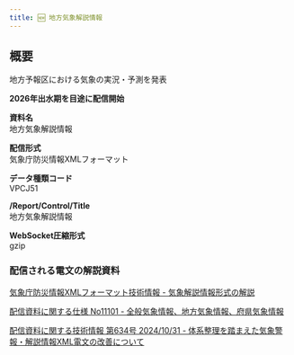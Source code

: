 ```yaml
---
title: 🆕 地方気象解説情報
---
```


## 概要
地方予報区における気象の実況・予測を発表

**2026年出水期を目途に配信開始**

**資料名** <br/>
地方気象解説情報
 
**配信形式** <br/>
気象庁防災情報XMLフォーマット

**データ種類コード** <br/>
VPCJ51

**/Report/Control/Title** <br/>
地方気象解説情報

**WebSocket圧縮形式** <br/>
gzip

### 配信される電文の解説資料
[気象庁防災情報XMLフォーマット技術情報 - 気象解説情報形式の解説](https://dmdata.jp/docs/jma/manual/0233-0234.pdf)


[配信資料に関する仕様 No11101 - 全般気象情報、地方気象情報、府県気象情報](https://www.data.jma.go.jp/suishin/shiyou/pdf/no11101)


[配信資料に関する技術情報 第634号 2024/10/31 - 体系整理を踏まえた気象警報・解説情報XML電文の改善について](https://dmdata.jp/docs/jma/technical/634.pdf)
